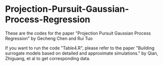 # Projection-Pursuit-Gaussian-Process-Regression
These are the codes for the paper "Projection Pursuit Gaussian Process Regression" by Gecheng Chen and Rui Tuo

If you want to run the code "Table4.R", please refer to the paper "Building surrogate models based on detailed and approximate simulations." by Qian, Zhiguang, et al to get corresponding data.
